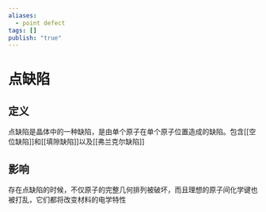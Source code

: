 ```yaml
---
aliases:
  - point defect
tags: []
publish: "true"
---
```


# 点缺陷
## 定义
点缺陷是晶体中的一种缺陷，是由单个原子在单个原子位置造成的缺陷。包含[[空位缺陷]]和[[填隙缺陷]]以及[[弗兰克尔缺陷]]

## 影响
存在点缺陷的时候，不仅原子的完整几何排列被破坏，而且理想的原子间化学键也被打乱，它们都将改变材料的电学特性